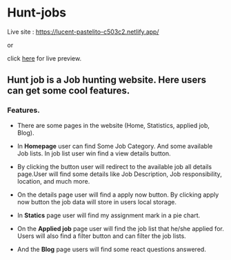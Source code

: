 # Hunt-jobs

Live site : https://lucent-pastelito-c503c2.netlify.app/

or

click [here](https://lucent-pastelito-c503c2.netlify.app/)
for live preview.

## Hunt job is a Job hunting website. Here users can get some cool features.

### Features.

- There are some pages in the website (Home, Statistics, applied job, Blog).
- In **Homepage** user can find Some Job Category. And some available Job lists. In job list user win find a view details button.
- By clicking the button user will redirect to the available job all details page.User will find some details like Job Description, Job responsibility, location, and much more.
- On the details page user will find a apply now button. By clicking apply now button the job data will store in users local storage.

- In **Statics** page user will find my assignment mark in a pie chart.
- On the **Applied job** page user will find the job list that he/she applied for. Users will also find a filter button and can filter the job lists.
- And the **Blog** page users will find some react questions answered.

